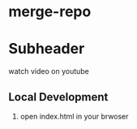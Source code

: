 # merge-repo

# Subheader

watch video on youtube

## Local Development

1. open index.html in your brwoser